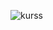 ![kurss](https://github.com/Rimasafitr/kursus_baru/assets/114683154/ab73f1e8-2afc-435b-9204-4dd8f536402d)

